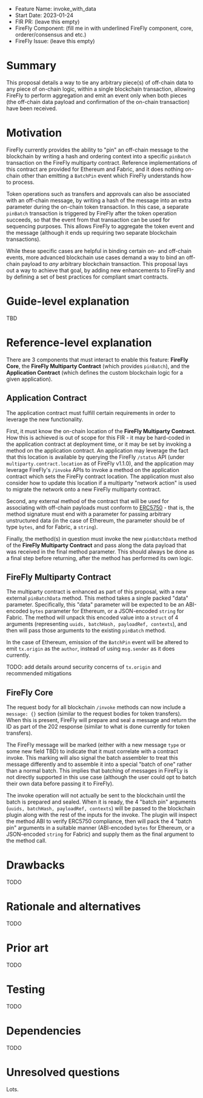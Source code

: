 - Feature Name: invoke_with_data
- Start Date: 2023-01-24
- FIR PR: (leave this empty)
- FireFly Component: (fill me in with underlined FireFly component, core, orderer/consensus and etc.)
- FireFly Issue: (leave this empty)

# Summary

[summary]: #summary

This proposal details a way to tie any arbitrary piece(s) of off-chain data to any piece of on-chain
logic, within a single blockchain transaction, allowing FireFly to perform aggregation and emit an
event only when both pieces (the off-chain data payload and confirmation of the on-chain transaction)
have been received.

# Motivation

[motivation]: #motivation

FireFly currently provides the ability to "pin" an off-chain message to the blockchain by writing a hash
and ordering context into a specific `pinBatch` transaction on the FireFly multiparty contract.
Reference implementations of this contract are provided for Ethereum and Fabric, and it does nothing
on-chain other than emitting a `BatchPin` event which FireFly understands how to process.

Token operations such as transfers and approvals can also be associated with an off-chain message, by
writing a hash of the message into an extra parameter during the on-chain token transaction. In this case,
a separate `pinBatch` transaction is triggered by FireFly after the token operation succeeds, so that the
event from that transaction can be used for sequencing purposes. This allows FireFly to aggregate the
token event and the message (although it ends up requiring two separate blockchain transactions).

While these specific cases are helpful in binding certain on- and off-chain events, more advanced
blockchain use cases demand a way to bind an off-chain payload to _any_ arbitrary blockchain transaction.
This proposal lays out a way to achieve that goal, by adding new enhancements to FireFly and by defining
a set of best practices for compliant smart contracts.

# Guide-level explanation

[guide-level-explanation]: #guide-level-explanation

TBD

# Reference-level explanation

[reference-level-explanation]: #reference-level-explanation

There are 3 components that must interact to enable this feature: **FireFly Core**, the
**FireFly Multiparty Contract** (which provides `pinBatch`), and the **Application Contract** (which
defines the custom blockchain logic for a given application).

## Application Contract

The application contract must fulfill certain requirements in order to leverage the new functionality.

First, it must know the on-chain location of the **FireFly Multiparty Contract**. How this is achieved
is out of scope for this FIR - it may be hard-coded in the application contract at deployment time, or it
may be set by invoking a method on the application contract. An application may leverage the fact that
this location is available by querying the FireFly `/status` API (under `multiparty.contract.location`
as of FireFly v1.1.0), and the application may leverage FireFly's `/invoke` APIs to invoke a method on
the application contract which sets the FireFly contract location. The application must also consider
how to update this location if a multiparty "network action" is used to migrate the network onto a new
FireFly multiparty contract.

Second, any external method of the contract that will be used for associating with off-chain payloads
must conform to [ERC5750](https://eips.ethereum.org/EIPS/eip-5750) - that is, the method signature must
end with a parameter for passing arbitrary unstructured data (in the case of Ethereum, the parameter
should be of type `bytes`, and for Fabric, a `string`).

Finally, the method(s) in question must invoke the new `pinBatchData` method of the
**FireFly Multiparty Contract** and pass along the data payload that was received in the final method
parameter. This should always be done as a final step before returning, after the method has performed
its own logic.

## FireFly Multiparty Contract

The multiparty contract is enhanced as part of this proposal, with a new external `pinBatchData` method.
This method takes a single packed "data" parameter. Specifically, this "data" parameter will be
expected to be an ABI-encoded `bytes` parameter for Ethereum, or a JSON-encoded `string` for Fabric.
The method will unpack this encoded value into a `struct` of 4 arguments (representing
`uuids, batchHash, payloadRef, contexts`), and then will pass those arguments to the existing `pinBatch`
method.

In the case of Ethereum, emission of the `BatchPin` event will be altered to emit `tx.origin` as the
`author`, instead of using `msg.sender` as it does currently.

TODO: add details around security concerns of `tx.origin` and recommended mitigations

## FireFly Core

The request body for all blockchain `/invoke` methods can now include a `message: {}` section (similar
to the request bodies for token transfers). When this is present, FireFly will prepare and seal a message
and return the ID as part of the 202 response (similar to what is done currently for token transfers).

The FireFly message will be marked (either with a new message `type` or some new field TBD) to indicate
that it must correlate with a contract invoke. This marking will also signal the batch assembler to treat
this message differently and to assemble it into a special "batch of one" rather than a normal batch.
This implies that batching of messages in FireFLy is not directly supported in this use case (although
the user could opt to batch their own data before passing it to FireFly).

The invoke operation will not actually be sent to the blockchain until the batch is prepared and
sealed. When it is ready, the 4 "batch pin" arguments (`uuids, batchHash, payloadRef, contexts`) will
be passed to the blockchain plugin along with the rest of the inputs for the invoke. The plugin will
inspect the method ABI to verify ERC5750 compliance, then will pack the 4 "batch pin" arguments in a
suitable manner (ABI-encoded `bytes` for Ethereum, or a JSON-encoded `string` for Fabric) and supply
them as the final argument to the method call.

# Drawbacks

[drawbacks]: #drawbacks

TODO

# Rationale and alternatives

[alternatives]: #alternatives

TODO

# Prior art

[prior-art]: #prior-art

TODO

# Testing

[testing]: #testing

TODO

# Dependencies

[dependencies]: #dependencies

TODO

# Unresolved questions

[unresolved]: #unresolved-questions

Lots.
